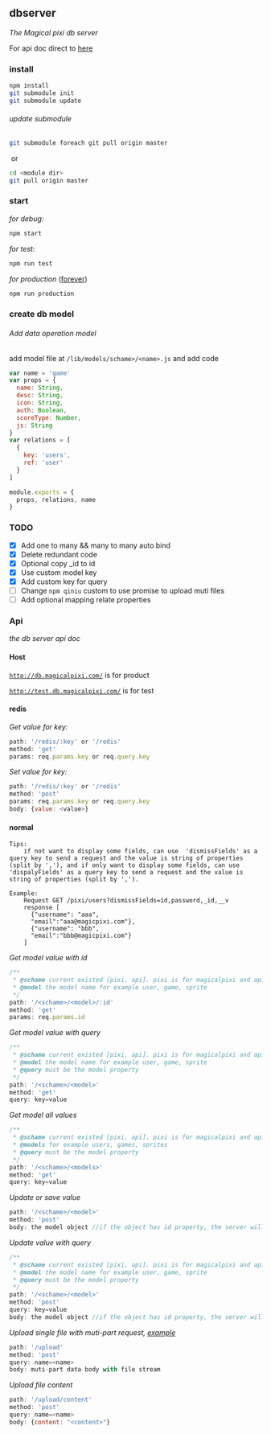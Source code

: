 ## dbserver

_The Magical pixi db server_

For api doc direct to [here](./README.md#api)

### install

```bash
npm install
git submodule init
git submodule update
```
###### update submodule
```bash
git submodule foreach git pull origin master
```
 or
```bash
cd <module dir>
git pull origin master
```

### start

_for debug:_
```bash
npm start
```
_for test:_
```bash
npm run test
```
_for production_ ([forever](https://www.npmjs.com/package/forever))
```bash
npm run production
```

### create db model


###### Add data operation model

add model file at `/lib/models/schame>/<name>.js` and add code
```javascript
var name = 'game'
var props = {
  name: String,
  desc: String,
  icon: String,
  auth: Boolean,
  scoreType: Number,
  js: String
}
var relations = [
  {
    key: 'users',
    ref: 'user'
  }
]

module.exports = {
  props, relations, name
}
```
### TODO

- [x] Add one to many && many to many auto bind
- [x] Delete redundant code
- [x] Optional copy \_id to id
- [x] Use custom model key
- [x] Add custom key for query
- [ ] Change `npm qiniu` custom to use promise to upload muti files
- [ ] Add optional mapping relate properties

### Api

_the db server api doc_

#### Host

[`http://db.magicalpixi.com/`](http://db.magicalpixi.com/) is for product

[`http://test.db.magicalpixi.com/`](http://test.db.magicalpixi.com/) is for test

#### redis

_Get value for key:_
```javascript
path: '/redis/:key' or '/redis'
method: 'get'
params: req.params.key or req.query.key
```
_Set value for key:_
```javascript
path: '/redis/:key' or '/redis'
method: 'post'
params: req.params.key or req.query.key
body: {value: <value>}
```

#### normal

```
Tips:
	if not want to display some fields, can use  'dismissFields' as a query key to send a request and the value is string of properties (split by ','), and if only want to display some fields, can use 'dispalyFields' as a query key to send a request and the value is string of properties (split by ',').
	
Example:
	Request	GET	/pixi/users?dismissFields=id,password,_id,__v
	response [
      {"username": "aaa",
      "email":"aaa@magicpixi.com"},
	  {"username": "bbb",
      "email":"bbb@magicpixi.com"}
	]
```

_Get model value with id_
```javascript
/**
 * @schame current existed [pixi, api]. pixi is for magicalpixi and api is for common
 * @model the model name for example user, game, sprite
 */
path: '/<schame>/<model>/:id'
method: 'get'
params: req.params.id
```
_Get model value with query_
```javascript
/**
 * @schame current existed [pixi, api]. pixi is for magicalpixi and api is for common
 * @model the model name for example user, game, sprite
 * @query must be the model property
 */
path: '/<schame>/<model>'
method: 'get'
query: key=value
```
_Get model all values_
```javascript
/**
 * @schame current existed [pixi, api]. pixi is for magicalpixi and api is for common
 * @models for example users, games, sprites
 * @query must be the model property
 */
path: '/<schame>/<models>'
method: 'get'
query: key=value
```
_Update or save value_
```javascript
path: '/<schame>/<model>'
method: 'post'
body: the model object //if the object has id property, the server will make update operation
```
_Update value with query_
```javascript
/**
 * @schame current existed [pixi, api]. pixi is for magicalpixi and api is for common
 * @model the model name for example user, game, sprite
 * @query must be the model property
 */
path: '/<schame>/<model>'
method: 'post'
query: key=value
body: the model object //if the object has id property, the server will make update operation
```

_Upload single file with muti-part request, [example](./upload.js)_
```javascript
path: '/upload'
method: 'post'
query: name=<name>
body: muti-part data body with file stream
```

_Upload file content_
```javascript
path: '/upload/content'
method: 'post'
query: name=<name>
body: {content: "<content>"}
```
